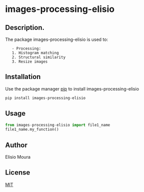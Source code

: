 # images-processing-elisio

## Description. 
The package images-processing-elisio is used to:

	   - Processing:
	   1. Histogram matching
	   2. Structural similarity
	   3. Resize images

## Installation

Use the package manager [pip](https://pip.pypa.io/en/stable/) to install images-processing-elisio

```bash
pip install images-processing-elisio
```

## Usage

```python
from images-processing-elisio import file1_name
file1_name.my_function()
```

## Author
Elisio Moura

## License
[MIT](https://choosealicense.com/licenses/mit/)
